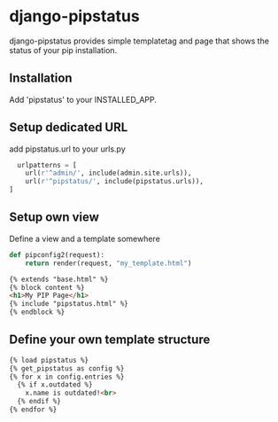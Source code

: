 # django-pipstatus

django-pipstatus provides simple templatetag and page that shows the status of your pip installation.

## Installation

Add 'pipstatus' to your INSTALLED_APP.

## Setup dedicated URL

add pipstatus.url to your urls.py

```python
  urlpatterns = [
    url(r'^admin/', include(admin.site.urls)),
    url(r'^pipstatus/', include(pipstatus.urls)),
]
```

## Setup own view

Define a view and a template somewhere

```python
def pipconfig2(request):
    return render(request, "my_template.html")
```
```html
{% extends "base.html" %}
{% block content %}
<h1>My PIP Page</h1>
{% include "pipstatus.html" %}
{% endblock %}
```

## Define your own template structure

```html
{% load pipstatus %}
{% get_pipstatus as config %}
{% for x in config.entries %}
  {% if x.outdated %}
    x.name is outdated!<br>
  {% endif %}
{% endfor %}
```

